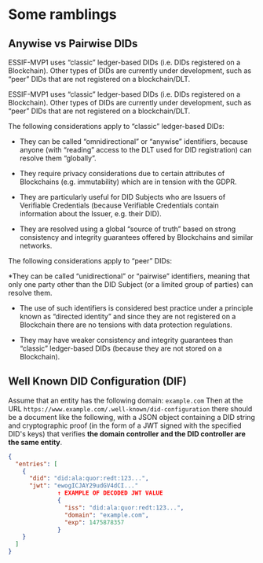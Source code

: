 # Some ramblings

## Anywise vs Pairwise DIDs

ESSIF-MVP1 uses “classic” ledger-based DIDs (i.e. DIDs registered on a Blockchain). Other types of DIDs are currently under development, such as “peer” DIDs that are not registered on a blockchain/DLT.

ESSIF-MVP1 uses “classic” ledger-based DIDs (i.e. DIDs registered on a Blockchain). Other types of DIDs are currently under development, such as “peer” DIDs that are not registered on a blockchain/DLT.

The following considerations apply to “classic” ledger-based DIDs:

* They can be called “omnidirectional” or “anywise” identifiers, because anyone (with “reading” access to the DLT used for DID registration) can resolve them “globally”.

* They require privacy considerations due to certain attributes of Blockchains (e.g. immutability) which are in tension with the GDPR.

* They are particularly useful for DID Subjects who are Issuers of Verifiable Credentials (because Verifiable Credentials contain information about the Issuer, e.g. their DID).

* They are resolved using a global “source of truth” based on strong consistency and integrity guarantees offered by Blockchains and similar networks.

The following considerations apply to “peer” DIDs:

*They can be called “unidirectional” or “pairwise” identifiers, meaning that only one party other than the DID Subject (or a limited group of parties) can resolve them.

* The use of such identifiers is considered best practice under a principle known as “directed identity” and since they are not registered on a Blockchain there are no tensions with data protection regulations.

* They may have weaker consistency and integrity guarantees than “classic” ledger-based DIDs (because they are not stored on a Blockchain).

## Well Known DID Configuration (DIF)

[](https://identity.foundation/specs/did-configuration/)

Assume that an entity has the following domain: `example.com`
Then at the URL `https://www.example.com/.well-known/did-configuration` there should be a document like the following, with a JSON object containing a DID string and cryptographic proof (in the form of a JWT signed with the specified DID's keys) that verifies **the domain controller and the DID controller are the same entity**.

```json
{
  "entries": [
    {
      "did": "did:ala:quor:redt:123...",
      "jwt": "ewogICJAY29udGV4dCI..."
              ↑ EXAMPLE OF DECODED JWT VALUE
              {
                "iss": "did:ala:quor:redt:123...",
                "domain": "example.com",
                "exp": 1475878357
              }
    }
  ]
}
```

